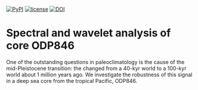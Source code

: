 [![PyPI](https://img.shields.io/badge/python-3.9-yellow.svg)]()
[![license](https://img.shields.io/github/license/khider/ODP846-SpectralAnalysis.svg)]()
[![DOI](https://zenodo.org/badge/501812580.svg)](https://zenodo.org/badge/latestdoi/501812580)


# Spectral and wavelet analysis of core ODP846


One of the outstanding questions in paleoclimatology is the cause of the mid-Pleistocene transition: the changed from a 40-kyr world to a 100-kyr world about 1 million years ago. We investigate the robustness of this signal in a deep sea core from the tropical Pacific, ODP846. 
